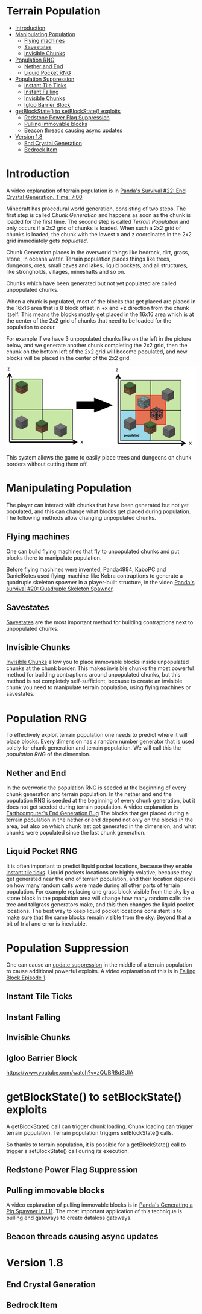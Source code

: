 # Terrain Population

- [Introduction](#introduction)
- [Manipulating Population](#manipulating-population)
  * [Flying machines](#flying-machines)
  * [Savestates](#savestates)
  * [Invisible Chunks](#invisible-chunks)
- [Population RNG](#population-rng)
  * [Nether and End](#nether-and-end)
  * [Liquid Pocket RNG](#liquid-pocket-rng)
- [Population Suppression](#population-suppression)
  * [Instant Tile Ticks](#instant-tile-ticks)
  * [Instant Falling](#instant-falling)
  * [Invisible Chunks](#invisible-chunks-1)
  * [Igloo Barrier Block](#igloo-barrier-block)
- [getBlockState() to setBlockState() exploits](#getblockstate---to-setblockstate---exploits)
  * [Redstone Power Flag Suppression](#redstone-power-flag-suppression)
  * [Pulling immovable blocks](#pulling-immovable-blocks)
  * [Beacon threads causing async updates](#beacon-threads-causing-async-updates)
- [Version 1.8](#version-18)
  * [End Crystal Generation](#end-crystal-generation)
  * [Bedrock Item](#bedrock-item)

# Introduction

A video explanation of terrain population is in [Panda's Survival #22: End Crystal Generation. Time: 7:00](https://www.youtube.com/watch?v=EeobLrHkfYI&t=420s)

Minecraft has procedural world generation, consisting of two steps. The first step is called *Chunk Generation* and happens as soon as the chunk is loaded for the first time.
The second step is called *Terrain Population* and only occurs if a 2x2 grid of chunks is loaded. When such a 2x2 grid of chunks is loaded, the chunk with the lowest x and z coordinates in the 2x2 grid immediately gets *populated*.

Chunk Generation places in the overworld things like bedrock, dirt, grass, stone, in oceans water.
Terrain population places things like trees, dungeons, ores, small caves and lakes, liquid pockets, and all structures, like strongholds, villages, mineshafts and so on.

Chunks which have been generated but not yet populated are called unpopulated chunks.

When a chunk is populated, most of the blocks that get placed are placed in the 16x16 area that is 8 block offset in +x and +z direction from the chunk itself.
This means the blocks mostly get placed in the 16x16 area which is at the center of the 2x2 grid of chunks that need to be loaded for the population to occur.

For example if we have 3 unpopulated chunks like on the left in the picture below, and we generate another chunk completing the 2x2 grid,
then the chunk on the bottom left of the 2x2 grid will become populated, and new blocks will be placed in the center of the 2x2 grid.

![Population image](/images/Population.PNG)

This system allows the game to easily place trees and dungeons on chunk borders without cutting them off.

# Manipulating Population

The player can interact with chunks that have been generated but not yet populated, and this can change what blocks get placed during population.
The following methods allow changing unpopulated chunks.

## Flying machines
One can build flying machines that fly to unpopulated chunks and put blocks there to manipulate population.

Before flying machines were invented, Panda4994, KaboPC and DanielKotes used flying-machine-like Kobra contraptions
to generate a quadruple skeleton spawner in a player-built structure, in the video [Panda's survival #20: Quadruple Skeleton Spawner](https://www.youtube.com/watch?v=9iaU1TvIQqM).

## Savestates
[Savestates](savestate.md#unpopulated-chunks) are the most important method for building contraptions next to unpopulated chunks.

## Invisible Chunks
[Invisible Chunks](#invisible-chunks) allow you to place immovable blocks inside unpopulated chunks at the chunk border. This makes invisible chunks the most powerful method for building contraptions around unpopulated chunks, but this method is not completely self-sufficient, because to create an invisible chunk you need to manipulate terrain population, using flying machines or savestates.

# Population RNG
To effectively exploit terrain population one needs to predict where it will place blocks.
Every dimension has a random number generator that is used solely for chunk generation and terrain population. We will call this the *population RNG* of the dimension.

## Nether and End
In the overworld the population RNG is seeded at the beginning of every chunk generation and terrain population.
In the nether and end the population RNG is seeded at the beginning of every chunk generation, but it does not get seeded during terrain population. A video explanation is [Earthcomputer's End Generation Bug](https://www.youtube.com/watch?v=nqyILYLu1Zo )
The blocks that get placed during a terrain population in the nether or end depend not only on the blocks in the area, but also on which chunk last got generated in the dimension, and what chunks were populated since the last chunk generation.

## Liquid Pocket RNG
It is often important to predict liquid pocket locations, because they enable [instant tile ticks](#instant-tile-ticks).
Liquid pockets locations are highly volative, because they get generated near the end of terrain population, and their location depends on how many random calls were made during all other parts of terrain population.
For example replacing one grass block visible from the sky by a stone block in the population area will change how many random calls the tree and tallgrass generators make, and this then changes the liquid pocket locations.
The best way to keep liquid pocket locations consistent is to make sure that the same blocks remain visible from the sky. Beyond that a bit of trial and error is inevitable.

# Population Suppression
One can cause an [update suppression](../update_suppression.md) in the middle of a terrain population to cause additional powerful exploits.
A video explanation of this is in [Falling Block Episode 1](https://www.youtube.com/watch?v=KU3lN1IUhuE).

## Instant Tile Ticks

## Instant Falling

## Invisible Chunks

## Igloo Barrier Block
https://www.youtube.com/watch?v=zQUBR8dSUlA

# getBlockState() to setBlockState() exploits
A getBlockState() call can trigger chunk loading.
Chunk loading can trigger terrain population.
Terrain population triggers setBlockState() calls.

So thanks to terrain population, it is possible for a getBlockState() call to trigger a setBlockState() call during its execution.

## Redstone Power Flag Suppression

## Pulling immovable blocks
A video explanation of pulling immovable blocks is in [Panda's Generating a Pig Spawner in 1.11](https://www.youtube.com/watch?v=cVvB53sWETg).
The most important application of this technique is pulling end gateways to create dataless gateways.

## Beacon threads causing async updates

# Version 1.8

## End Crystal Generation

## Bedrock Item
